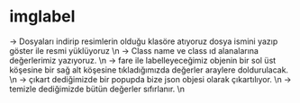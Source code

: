 # imglabel

-> Dosyaları indirip resimlerin olduğu klasöre atıyoruz dosya ismini yazıp göster ile resmi yüklüyoruz \n
-> Class name ve class ıd alanalarına değerlerimiz yazıyoruz. \n
-> fare ile labelleyeceğimiz objenin bir sol üst köşesine bir sağ alt köşesine tıkladığımızda değerler araylere doldurulacak. \n
-> çıkart dediğimizde bir popupda bize json objesi olarak çıkartılıyor. \n
-> temizle dediğimizde bütün değerler sıfırlanır. \n

